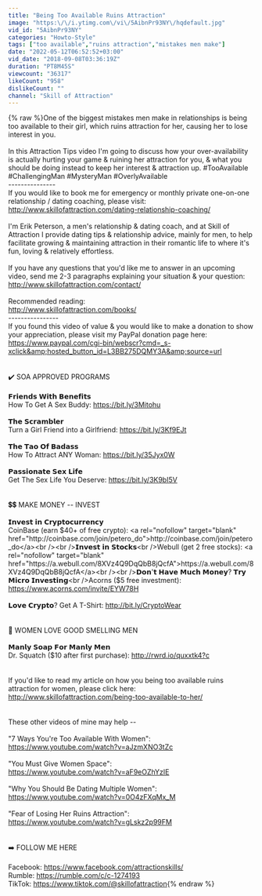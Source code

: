 ```yaml
---
title: "Being Too Available Ruins Attraction"
image: "https:\/\/i.ytimg.com\/vi\/5AibnPr93NY\/hqdefault.jpg"
vid_id: "5AibnPr93NY"
categories: "Howto-Style"
tags: ["too available","ruins attraction","mistakes men make"]
date: "2022-05-12T06:52:52+03:00"
vid_date: "2018-09-08T03:36:19Z"
duration: "PT8M45S"
viewcount: "36317"
likeCount: "958"
dislikeCount: ""
channel: "Skill of Attraction"
---
```

{% raw %}One of the biggest mistakes men make in relationships is being too available to their girl, which ruins attraction for her, causing her to lose interest in you.<br /><br />In this Attraction Tips video I'm going to discuss how your over-availability is actually hurting your game &amp; ruining her attraction for you, &amp; what you should be doing instead to keep her interest &amp; attraction up. #TooAvailable #ChallengingMan #MysteryMan #OverlyAvailable<br />---------------<br />If you would like to book me for emergency or monthly private one-on-one relationship / dating coaching, please visit: <a rel="nofollow" target="blank" href="http://www.skillofattraction.com/dating-relationship-coaching/">http://www.skillofattraction.com/dating-relationship-coaching/</a><br /><br />I'm Erik Peterson, a men's relationship &amp; dating coach, and at Skill of Attraction I provide dating tips &amp; relationship advice, mainly for men, to help facilitate growing &amp; maintaining attraction in their romantic life to where it's fun, loving &amp; relatively effortless.<br /><br />If you have any questions that you'd like me to answer in an upcoming video, send me 2-3 paragraphs explaining your situation &amp; your question: <a rel="nofollow" target="blank" href="http://www.skillofattraction.com/contact/">http://www.skillofattraction.com/contact/</a><br /><br />Recommended reading:<br /><a rel="nofollow" target="blank" href="http://www.skillofattraction.com/books/">http://www.skillofattraction.com/books/</a><br />----------------<br />If you found this video of value &amp; you would like to make a donation to show your appreciation, please visit my PayPal donation page here: <a rel="nofollow" target="blank" href="https://www.paypal.com/cgi-bin/webscr?cmd=_s-xclick&amp;hosted_button_id=L3BB275DQMY3A&amp;source=url">https://www.paypal.com/cgi-bin/webscr?cmd=_s-xclick&amp;hosted_button_id=L3BB275DQMY3A&amp;source=url</a><br /><br /><br />✔️ SOA APPROVED PROGRAMS<br /><br />𝗙𝗿𝗶𝗲𝗻𝗱𝘀 𝗪𝗶𝘁𝗵 𝗕𝗲𝗻𝗲𝗳𝗶𝘁𝘀<br />How To Get A Sex Buddy: <a rel="nofollow" target="blank" href="https://bit.ly/3Mitohu">https://bit.ly/3Mitohu</a><br /><br />𝗧𝗵𝗲 𝗦𝗰𝗿𝗮𝗺𝗯𝗹𝗲𝗿<br />Turn a Girl Friend into a Girlfriend: <a rel="nofollow" target="blank" href="https://bit.ly/3Kf9EJt">https://bit.ly/3Kf9EJt</a><br /><br />𝗧𝗵𝗲 𝗧𝗮𝗼 𝗢𝗳 𝗕𝗮𝗱𝗮𝘀𝘀<br />How To Attract ANY Woman: <a rel="nofollow" target="blank" href="https://bit.ly/35Jyx0W">https://bit.ly/35Jyx0W</a><br /><br />𝗣𝗮𝘀𝘀𝗶𝗼𝗻𝗮𝘁𝗲 𝗦𝗲𝘅 𝗟𝗶𝗳𝗲<br />Get The Sex Life You Deserve: <a rel="nofollow" target="blank" href="https://bit.ly/3K9bI5V">https://bit.ly/3K9bI5V</a><br /><br /><br />💲💲 MAKE MONEY -- INVEST<br /><br />𝗜𝗻𝘃𝗲𝘀𝘁 𝗶𝗻 𝗖𝗿𝘆𝗽𝘁𝗼𝗰𝘂𝗿𝗿𝗲𝗻𝗰𝘆 <br />CoinBase (earn $40+ of free crypto): <a rel="nofollow" target="blank" href="http://coinbase.com/join/petero_do">http://coinbase.com/join/petero_do</a><br /><br />𝗜𝗻𝘃𝗲𝘀𝘁 𝗶𝗻 𝗦𝘁𝗼𝗰𝗸𝘀<br />Webull (get 2 free stocks): <a rel="nofollow" target="blank" href="https://a.webull.com/8XVz4Q9DqQbB8jQcfA">https://a.webull.com/8XVz4Q9DqQbB8jQcfA</a><br /><br />𝗗𝗼𝗻'𝘁 𝗛𝗮𝘃𝗲 𝗠𝘂𝗰𝗵 𝗠𝗼𝗻𝗲𝘆? 𝗧𝗿𝘆 𝗠𝗶𝗰𝗿𝗼 𝗜𝗻𝘃𝗲𝘀𝘁𝗶𝗻𝗴<br />Acorns ($5 free investment): <a rel="nofollow" target="blank" href="https://www.acorns.com/invite/EYW78H">https://www.acorns.com/invite/EYW78H</a><br /><br />𝗟𝗼𝘃𝗲 𝗖𝗿𝘆𝗽𝘁𝗼? Get A T-Shirt: <a rel="nofollow" target="blank" href="http://bit.ly/CryptoWear">http://bit.ly/CryptoWear</a><br /><br /><br />🧼 WOMEN LOVE GOOD SMELLING MEN<br /><br />𝗠𝗮𝗻𝗹𝘆 𝗦𝗼𝗮𝗽 𝗙𝗼𝗿 𝗠𝗮𝗻𝗹𝘆 𝗠𝗲𝗻<br />Dr. Squatch ($10 after first purchase): <a rel="nofollow" target="blank" href="http://rwrd.io/quxxtk4?c">http://rwrd.io/quxxtk4?c</a><br /><br /><br />If you'd like to read my article on how you being too available ruins attraction for women, please click here: <a rel="nofollow" target="blank" href="http://www.skillofattraction.com/being-too-available-to-her/">http://www.skillofattraction.com/being-too-available-to-her/</a><br /><br /><br />These other videos of mine may help -- <br /><br />&quot;7 Ways You're Too Available With Women&quot;:<br /><a rel="nofollow" target="blank" href="https://www.youtube.com/watch?v=aJzmXNO3tZc">https://www.youtube.com/watch?v=aJzmXNO3tZc</a><br /><br />&quot;You Must Give Women Space&quot;:<br /><a rel="nofollow" target="blank" href="https://www.youtube.com/watch?v=aF9eOZhYzIE">https://www.youtube.com/watch?v=aF9eOZhYzIE</a><br /><br />&quot;Why You Should Be Dating Multiple Women&quot;:<br /><a rel="nofollow" target="blank" href="https://www.youtube.com/watch?v=0O4zFXqMx_M">https://www.youtube.com/watch?v=0O4zFXqMx_M</a><br /><br />&quot;Fear of Losing Her Ruins Attraction&quot;:<br /><a rel="nofollow" target="blank" href="https://www.youtube.com/watch?v=gLskz2p99FM">https://www.youtube.com/watch?v=gLskz2p99FM</a><br /><br /><br />➡️ FOLLOW ME HERE<br /><br />Facebook: <a rel="nofollow" target="blank" href="https://www.facebook.com/attractionskills/">https://www.facebook.com/attractionskills/</a><br />Rumble: <a rel="nofollow" target="blank" href="https://rumble.com/c/c-1274193">https://rumble.com/c/c-1274193</a><br />TikTok: <a rel="nofollow" target="blank" href="https://www.tiktok.com/@skillofattraction">https://www.tiktok.com/@skillofattraction</a>{% endraw %}
